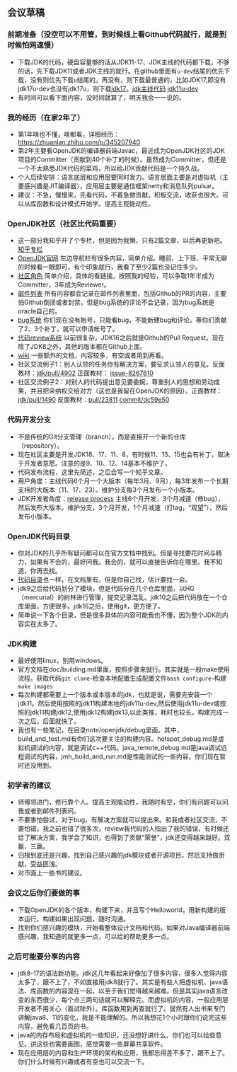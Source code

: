 ## 会议草稿

### 前期准备（没空可以不用管，到时候线上看Github代码就行，就是到时候怕网速慢）
- 下载JDK的代码，硬盘容量够的话从JDK11-17、JDK主线的代码都下载，不够的话，先下载JDK11或者JDK主线的就行。在github里面有`u-dev`结尾的优先下载，没有则优先下载`u`结尾的。再没有，则下载最普通的，比如JDK17,即没有jdk17u-dev也没有jdk17u，则下载[jdk17](https://github.com/openjdk/jdk17)。[jdk主线代码](https://github.com/openjdk/jdk) [jdk11u-dev](https://github.com/openjdk/jdk11u-dev)
- 有时间可以看下面内容，没时间就算了，明天我会一一说的。


### 我的经历（在家2年了）
- 第1年啥也不懂，啥都看，详细经历：https://zhuanlan.zhihu.com/p/345207940
- 第2年主要看OpenJDK的编译器前端Javac，最近成为OpenJDK社区的JDK项目的Committer（贡献到40个补丁的时候）。虽然成为Committer，但还是一个不太熟悉JDK代码的菜鸡，所以给JDK贡献代码是一个持久战。
- 个人后续安排：语言底层和应用层要同时发力。语言层面主要是对虚拟机（主要感兴趣是JIT编译器），应用层主要是通信框架netty和消息队列pulsar。
- 建议：不急，慢慢来，先看代码，不着急做贡献。积极交流，收获也很大。可以从库函数和设计模式开始学。提高主观能动性。


### OpenJDK社区（社区比代码重要）
- 这一部分我知乎开了个专栏，但是因为我懒，只有2篇文章，以后再更新吧。 [知乎专栏](https://www.zhihu.com/column/c_1336779862313566208)
- [OpenJDK官网](http://openjdk.java.net/) 左边导航栏有很多内容，简单介绍。睡前、上下班、平常无聊的时候看一眼即可，有个印象就行，我看了至少2篇也没记住多少。
- [社区角色](https://zhuanlan.zhihu.com/p/347754486) 简单介绍，具体的看链接。按照我的经验，可以争取1年半成为Committer，3年成为Reviewer。
- [邮件列表](https://zhuanlan.zhihu.com/p/367499011) 所有内容都会记录在邮件列表里面，包括Github的PR的内容，主要怕Github倒闭或者封禁。但是bug系统的评论不会记录，因为bug系统是oracle自己的。
- [bug系统](https://bugs.openjdk.java.net) 你们现在没有帐号，只能看bug，不能新建bug和评论。等你们贡献了2、3个补丁，就可以申请帐号了。
- [代码review系统](https://github.com/openjdk/jdk/pulls) 以前很复杂，JDK16之后就是Github的Pull Request。现在除了JDK8之外，其他的版本都在Github上面。
- [wiki](https://wiki.openjdk.java.net/) 一些额外的文档，内容较多，有空或者用到再看。
- 社区交流例子1：别人认领的任务你有解决方案，要征求认领人的意见。反面教材：[jdk/pull/4902](https://github.com/openjdk/jdk/pull/4902#pullrequestreview-714499097) 正面教材： [issue-8267610](https://bugs.openjdk.java.net/browse/JDK-8267610)
- 社区交流例子2：对别人的代码提出意见要委婉，尊重别人的思想和劳动成果，并且把采纳权交给对方（这也是我留在OpenJDK的原因）。正面教材：[jdk/pull/1490](https://github.com/openjdk/jdk/pull/1490#pullrequestreview-540865636) 反面教材：[pull/23811](https://github.com/spring-projects/spring-framework/pull/23811) [commit/dc59e50](https://github.com/spring-projects/spring-framework/commit/dc59e50561eeaedbc6f7a50d8703d627be2c6847)


### 代码开发分支
- 不是传统的Git分支管理（branch），而是直接开一个新的仓库（repository）。
- 现在社区主要是开发JDK18、17、11、8，有时候11、13、15也会有补丁，取决于开发者意愿。注意的是9、10、12、14基本不维护了。
- 代码发布流程，这里先简述，之后会写一个知乎文章。
- 用户角度：主线代码6个月一个大版本（每年3月、9月），每3年发布一个长期支持的大版本（11、17、23）。维护分支每3个月发布一个小版本。
- JDK开发者角度：[release process](http://openjdk.java.net/jeps/3) 主线6个月开发，3个月减速（修bug），然后发布大版本。维护分支，3个月开发，1个月减速（打tag，“观望”），然后发布小版本。


### OpenJDK代码目录
- 你对JDK的几乎所有疑问都可以在官方文档中找到。但是寻找要花时间与精力，如果有不会的，最好问我。我会的，就可以直接告诉你在哪里。我不知道，你再去找。
- [代码目录](http://openjdk.java.net/guide/#code-owners)也一样，在文档里有。但是你自己找，估计要找一会。
- jdk9之后给代码划分了模块，但是代码分在几个仓库里面，以HG（mercurial）的树林进行管理，提交记录混乱。jdk10之后把代码放在一个仓库里面，方便很多。jdk16之后，使用git，更方便了。
- 简单说一下各个目录，但是很多具体的内容可能我也不懂，因为整个JDK的内容实在太多了。


### JDK构建
- 最好使用linux，别用windows。
- 官方文档在doc/building.md里面，按照步骤来就行。其实就是一般make使用流程。获取代码`git clone`-检查本地配置生成配置文件`bash configure`-构建`make images`
- 每次构建都需要上一个版本或本版本的jdk，也就是说，需要先安装一个jdk11。然后使用按照的jdk11构建本地的jdk11u-dev,然后使用jdk11u-dev或按照的jdk11构建jdk12,使用jdk12构建jdk13,以此类推，耗时也较长。构建完成一次之后，后面就快了。
- 我也有一些笔记，在目录note/openjdk/debug里面。其中，build_and_test.md有你们这次要关注的构建内容。hotspot_debug.md是虚拟机调试的内容，就是调试c++代码。java_remote_debug.md是java调试远程调试的内容，jmh_build_and_run.md是性能测试的一些内容，你们现在暂时还没用到。


### 初学者的建议
- 师傅领进门，修行靠个人。提高主观能动性，我随时有空，你们有问题可以问我或者到邮件列表问。
- 不要害怕尝试，对于bug，有解决方案就可以提出来。和我或者社区交流，不要怕错。我之前也错了很多次，review我代码的人指出了我的错误，有时候还给了解决方案，我学会了知识，也得到了贡献“荣誉”，jdk还变得越来越好。双赢、三赢。
- 归根到底还是兴趣，找到自己感兴趣的jdk模块或者开源项目，然后支持做贡献，受益匪浅。
- 对市面上一些书的建议。

### 会议之后你们要做的事
- 下载OpenJDK的各个版本，构建下来，并且写个Helloworld，用新构建的版本运行。构建如果出现问题，随时沟通。
- 找到你们感兴趣的模块，开始看整体设计文档和代码。如果对Java编译器前端感兴趣，我知道的就更多一点，可以给的帮助更多一点。

### 之后可能要分享的内容
- jdk8-17的语法新功能。jdk这几年看起来好像加了很多内容，很多人觉得内容太多了，跟不上了，不如直接用jdk8就行了。其实是有些人把虚拟机、java语法、库函数的内容混在一起，以至于我们觉得越来越难。但是其实java语言改变的东西很少，每个点三两句话就可以解释完。而虚拟机的内容，一般应用层开发者不用关心（面试除外）。库函数用到再查就行了。居然有人出书来专门讲解java8、11的变化，我是不能理解的。所以我想花1个小时跟你们说完这些内容，避免看几百页的书。
- java的内存布局和虚拟机的一些知识，还没想好讲什么。你们也可以给些意见。讲这些也需要画图，感觉需要一些屏幕共享软件。
- 现在应用层的内容和生产环境的架构和应用，我都忘得差不多了，跟不上了。你们什么时候有兴趣或者有空也可以交流一下。

